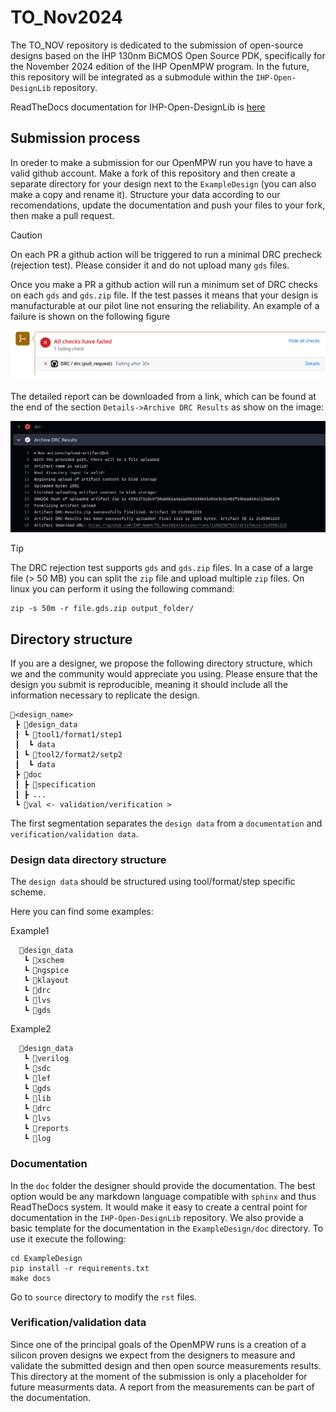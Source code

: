 # TO_Nov2024

The TO_NOV repository is dedicated to the submission of open-source designs based on the IHP 130nm BiCMOS Open Source PDK, specifically for the November 2024 edition of the IHP OpenMPW program. In the future, this repository will be integrated as a submodule within the `IHP-Open-DesignLib` repository.

ReadTheDocs documentation for IHP-Open-DesignLib is [here](https://ihp-open-ip.readthedocs.io/en/latest/)

## Submission process

In oreder to make a submission for our OpenMPW run you have to have a valid github account. 
Make a fork of this repository and then create a separate directory for your design next to the `ExampleDesign` (you can also make a copy and rename it). 
Structure your data according to our recomendations, update the documentation and push your files to your fork, then make a pull request.

> [!CAUTION]  
> On each PR a github action will be triggered to run a minimal DRC precheck (rejection test). Please consider it and do not upload many `gds` files.

Once you make a PR a github action will run a minimum set of DRC checks on each `gds` and `gds.zip` file. 
If the test passes it means that your design is manufacturable at our pilot line not ensuring the reliability. 
An example of a failure is shown on the following figure 

![drc fail](drc/failure.png)

The detailed report can be downloaded from a link, which can be found at the end of the section `Details->Archive DRC Results` as show on the image:


![drc report](drc/report.png)

> [!TIP]  
> The DRC rejection test supports `gds` and `gds.zip` files. In a case of a large file (> 50 MB) you can split the `zip` file and upload multiple `zip` files. On linux you can perform it using the following command:

```
zip -s 50m -r file.gds.zip output_folder/
```



## Directory structure

If you are a designer, we propose the following directory structure, which we and the community would appreciate you using. Please ensure that the design you submit is reproducible, meaning it should include all the information necessary to replicate the design.


```text
📁<design_name>
 ┣ 📁design_data
 ┃ ┗ 📁tool1/format1/step1
 ┃  ┗ data
 ┃ ┗ 📁tool2/format2/setp2
 ┃  ┗ data
 ┣ 📁doc
 ┃ ┣ 📜specification
 ┃ ┣ ...
 ┗ 📁val <- validation/verification >
 ```
The first segmentation separates the `design data` from a `documentation` and `verification/validation data`.

### Design data directory structure

The `design data` should be structured using tool/format/step specific scheme.   

Here you can find some examples:

Example1
```
  📁design_data
   ┗ 📁xschem
   ┗ 📁ngspice
   ┗ 📁klayout
   ┗ 📁drc
   ┗ 📁lvs
   ┗ 📁gds
```
Example2
```
  📁design_data
   ┗ 📁verilog
   ┗ 📁sdc
   ┗ 📁lef
   ┗ 📁gds
   ┗ 📁lib
   ┗ 📁drc
   ┗ 📁lvs
   ┗ 📁reports
   ┗ 📁log
   ```
### Documentation

In the `doc` folder the designer should provide the documentation. The best option would be any markdown language compatible with `sphinx` and thus ReadTheDocs system. It would make it easy to create a central point for documentation in the `IHP-Open-DesignLib` repository. 
We also provide a basic template for the documentation in the `ExampleDesign/doc` directory. To use it execute the following:
```
cd ExampleDesign
pip install -r requirements.txt
make docs
```
Go to `source` directory to modify the `rst` files.

### Verification/validation data

Since one of the principal goals of the OpenMPW runs is a creation of a silicon proven designs we expect from the designers to measure and validate the submitted design and then open source measurements results.
This directory at the moment of the submission is only a placeholder for future measurments data. A report from the measurements can be part of the documentation. 
